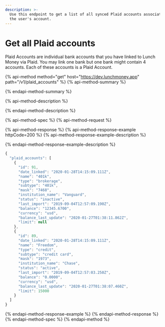 ```yaml
---
description: >-
  Use this endpoint to get a list of all synced Plaid accounts associated with
  the user's account.
---
```


# Get all Plaid accounts

Plaid Accounts are individual bank accounts that you have linked to Lunch Money via Plaid. You may link one bank but one bank might contain 4 accounts. Each of these accounts is a Plaid Account.

{% api-method method="get" host="https://dev.lunchmoney.app" path="/v1/plaid\_accounts" %}
{% api-method-summary %}

{% endapi-method-summary %}

{% api-method-description %}

{% endapi-method-description %}

{% api-method-spec %}
{% api-method-request %}

{% api-method-response %}
{% api-method-response-example httpCode=200 %}
{% api-method-response-example-description %}

{% endapi-method-response-example-description %}

```javascript
{
  "plaid_accounts": [
    {
      "id": 91,
      "date_linked": "2020-01-28T14:15:09.111Z",
      "name": "401k",
      "type": "brokerage",
      "subtype": "401k",
      "mask": "7468",
      "institution_name": "Vanguard",
      "status": "inactive",
      "last_import": "2019-09-04T12:57:09.190Z",
      "balance": "12345.6700",
      "currency": "usd",
      "balance_last_update": "2020-01-27T01:38:11.862Z",
      "limit": null
    },
    {
      "id": 89,
      "date_linked": "2020-01-28T14:15:09.111Z",
      "name": "Freedom",
      "type": "credit",
      "subtype": "credit card",
      "mask": "1973",
      "institution_name": "Chase",
      "status": "active",
      "last_import": "2019-09-04T12:57:03.250Z",
      "balance": "0.0000",
      "currency": "usd",
      "balance_last_update": "2020-01-27T01:38:07.460Z",
      "limit": 15000
    }
  ]
}
```
{% endapi-method-response-example %}
{% endapi-method-response %}
{% endapi-method-spec %}
{% endapi-method %}

